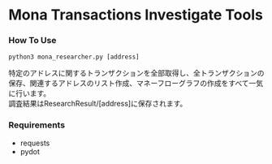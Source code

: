 # Mona Transactions Investigate Tools

### How To Use
`python3 mona_researcher.py [address]`  
  
特定のアドレスに関するトランザクションを全部取得し、全トランザクションの保存、関連するアドレスのリスト作成、マネーフローグラフの作成をすべて一気に行います。  
調査結果はResearchResult/[address]に保存されます。  
  
### Requirements
* requests
* pydot